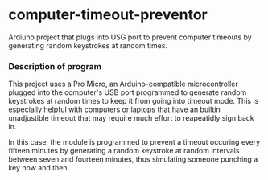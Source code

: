 # computer-timeout-preventor
Ardiuno project that plugs into USG port to prevent computer timeouts by generating random keystrokes at random times.

### Description of program <a class="anchor" id="description"></a>

This project uses a Pro Micro, an Arduino-compatible microcontroller plugged into the computer's USB port programmed to generate random keystrokes at random times to keep it from going into timeout mode. This is especially helpful with computers or laptops that have an builtin unadjustible timeout that may require much effort to reapeatidly sign back in. 

In this case, the module is programmed to prevent a timeout occuring every fifteen minutes by generating a random keystroke at random intervals between seven and fourteen minutes, thus simulating someone punching a key now and then. 

